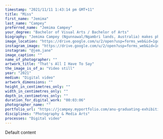 ```yaml
---
timestamp: "2021/11/11 1:43:14 pm GMT+11"
title: "Miss"
first_name: "Jemima"
last_name: "Campey"
preferred_name: "Jemima Campey"
your_degree: "Bachelor of Visual Arts / Bachelor of Arts"
biography: "Jemima Campey (Ngunnawal/Ngambri lands, Australia) makes photos, performances, installations and films. Through the use of appropriated and reworked materials which are borrowed from a day-to-day context, she touches various overlapping themes and strategies, such as performance, memory, and popular culture. Utilising art as a means of self-exploration, Campey's text and photographic works are often deeply personal, providing insight into the act of making art in contemporary culture."
image_location: "https://drive.google.com/u/2/open?usp=forms_web&id=1gqgcqnfstdY5p9cSbGqHQeq2eDv2G9-k"
instagram_image: "https://drive.google.com/u/2/open?usp=forms_web&id=1nBXgoUB2jcuBctEJf6vlxg6y2bpTMFvN"
instagram: "@jem.jane"
image_caption: ""
name_of_photographer: ""
artwork_title: "That's All I Have To Say"
the_image_is_of_a: "Video still"
year: "2021"
medium: "Digital video"
artwork_dimensions: ""
height_in_centimetres_only: ""
width_in_centimetres_only: ""
depth_in_centimetres_only: ""
duration_for_digital_work: "00:03:06"
photographer_name: ""
portfolio_url: "https://jcampey.myportfolio.com/anu-graduating-exhibition-2021"
disciplines: "Photography & Media Arts"
processes: "Digital video"
---
```


Default content